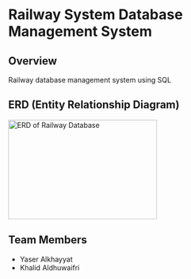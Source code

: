 # Railway System Database Management System
  
## Overview
Railway database management system using SQL

## ERD (Entity Relationship Diagram)
<img src='./Railway Project-ERD' alt='ERD of Railway Database' width=300 height=200>

## Team Members
- Yaser Alkhayyat
- Khalid Aldhuwaifri
